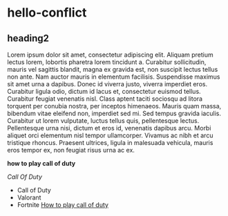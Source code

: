 # hello-conflict

## heading2

Lorem ipsum dolor sit amet, consectetur adipiscing elit. Aliquam pretium lectus lorem, lobortis pharetra lorem tincidunt a. Curabitur sollicitudin, mauris vel sagittis blandit, magna ex gravida est, non suscipit lectus tellus non ante. Nam auctor mauris in elementum facilisis. Suspendisse maximus sit amet urna a dapibus. Donec id viverra justo, viverra imperdiet eros. Curabitur ligula odio, dictum id lacus et, consectetur euismod tellus. Curabitur feugiat venenatis nisl. Class aptent taciti sociosqu ad litora torquent per conubia nostra, per inceptos himenaeos. Mauris quam massa, bibendum vitae eleifend non, imperdiet sed mi. Sed tempus gravida iaculis. Curabitur ut lorem vulputate, luctus tellus quis, pellentesque lectus. Pellentesque urna nisi, dictum et eros id, venenatis dapibus arcu. Morbi aliquet orci elementum nisl tempor ullamcorper. Vivamus ac nibh et arcu tristique rhoncus. Praesent ultrices, ligula in malesuada vehicula, mauris eros tempor ex, non feugiat risus urna ac ex.

**how to play call of duty**

*Call Of Duty*

- Call of Duty
- Valorant
- Fortnite
[How to play call of duty](https://www.wikihow.com/Play-Call-of-Duty)
